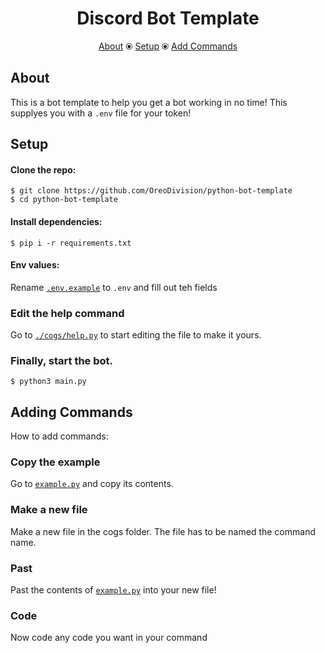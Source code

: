 <h1 align="center">Discord Bot Template</h1>
<p align="center"><a href="https://github.com/OreoDivision/python-bot-template#about">About</a> ⦿ <a href="https://github.com/OreoDivision/python-bot-template#setup">Setup</a> ⦿ <a href="https://github.com/OreoDivision/python-bot-template#adding-commands">Add Commands</a></p>

## About
This is a bot template to help you get a bot working in no time! This supplyes you with a `.env` file for your token!

## Setup
#### Clone the repo: 
```console
$ git clone https://github.com/OreoDivision/python-bot-template
$ cd python-bot-template
```
#### Install dependencies:
```console
$ pip i -r requirements.txt
```
#### Env values:
Rename [`.env.example`](https://github.com/OreoDivision/python-bot-template/blob/main/.env.example) to `.env` and fill out teh fields
### Edit the help command
Go to [`./cogs/help.py`](https://github.com/OreoDivision/python-bot-template/blob/main/cogs/help.py) to start editing the file to make it yours.
### Finally, start the bot.
```console
$ python3 main.py
```
## Adding Commands
How to add commands:
### Copy the example
Go to [`example.py`](https://github.com/OreoDivision/python-bot-template/blob/main/example.py) and copy its contents.
### Make a new file
Make a new file in the cogs folder. The file has to be named the command name.
### Past
Past the contents of [`example.py`](https://github.com/OreoDivision/python-bot-template/blob/main/example.py) into your new file!
### Code
Now code any code you want in your command